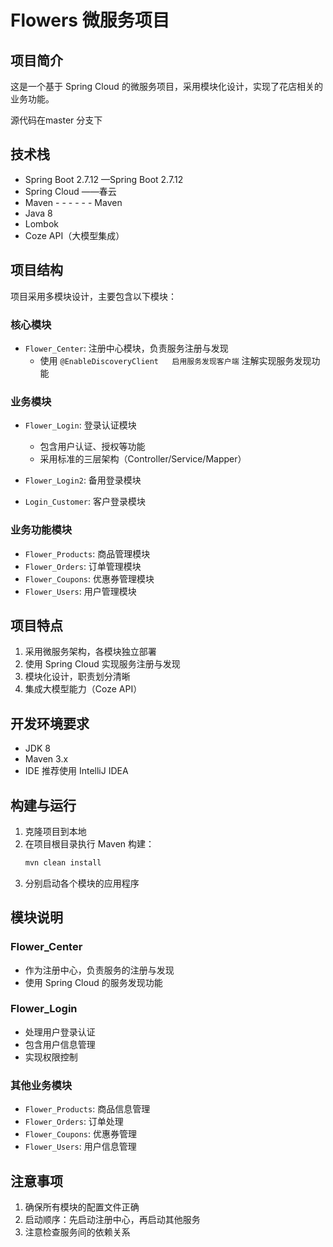 # Flowers 微服务项目

## 项目简介
这是一个基于 Spring Cloud 的微服务项目，采用模块化设计，实现了花店相关的业务功能。

源代码在master 分支下

## 技术栈
- Spring Boot 2.7.12   —Spring Boot 2.7.12
- Spring Cloud   ——春云
- Maven   - - - - - - Maven
- Java 8
- Lombok
- Coze API（大模型集成）

## 项目结构
项目采用多模块设计，主要包含以下模块：

### 核心模块
- `Flower_Center`: 注册中心模块，负责服务注册与发现
  - 使用 `@EnableDiscoveryClient   启用服务发现客户端` 注解实现服务发现功能

### 业务模块
- `Flower_Login`: 登录认证模块
  - 包含用户认证、授权等功能
  - 采用标准的三层架构（Controller/Service/Mapper）
  
- `Flower_Login2`: 备用登录模块
- `Login_Customer`: 客户登录模块

### 业务功能模块
- `Flower_Products`: 商品管理模块
- `Flower_Orders`: 订单管理模块
- `Flower_Coupons`: 优惠券管理模块
- `Flower_Users`: 用户管理模块

## 项目特点
1. 采用微服务架构，各模块独立部署
2. 使用 Spring Cloud 实现服务注册与发现
3. 模块化设计，职责划分清晰
4. 集成大模型能力（Coze API）

## 开发环境要求
- JDK 8
- Maven 3.x
- IDE 推荐使用 IntelliJ IDEA

## 构建与运行
1. 克隆项目到本地
2. 在项目根目录执行 Maven 构建：
   ```bash
   mvn clean install
   ```
3. 分别启动各个模块的应用程序

## 模块说明
### Flower_Center
- 作为注册中心，负责服务的注册与发现
- 使用 Spring Cloud 的服务发现功能

### Flower_Login
- 处理用户登录认证
- 包含用户信息管理
- 实现权限控制

### 其他业务模块
- `Flower_Products`: 商品信息管理
- `Flower_Orders`: 订单处理
- `Flower_Coupons`: 优惠券管理
- `Flower_Users`: 用户信息管理

## 注意事项
1. 确保所有模块的配置文件正确
2. 启动顺序：先启动注册中心，再启动其他服务
3. 注意检查服务间的依赖关系
